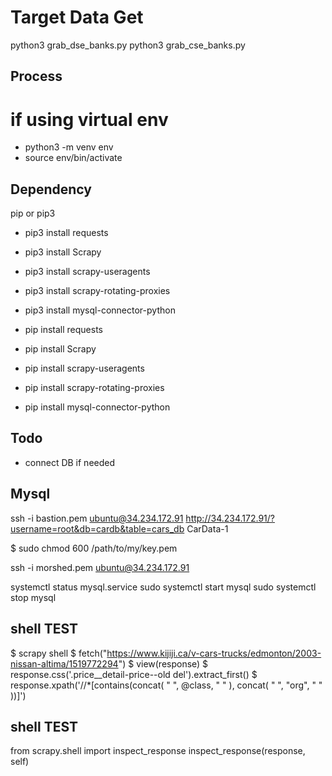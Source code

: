 # Target Data Get

python3 grab_dse_banks.py
python3 grab_cse_banks.py

## Process

# if using virtual env

- python3 -m venv env
- source env/bin/activate

## Dependency

pip or pip3

- pip3 install requests
- pip3 install Scrapy
- pip3 install scrapy-useragents
- pip3 install scrapy-rotating-proxies
- pip3 install mysql-connector-python

- pip install requests
- pip install Scrapy
- pip install scrapy-useragents
- pip install scrapy-rotating-proxies
- pip install mysql-connector-python

## Todo

- connect DB if needed

## Mysql

ssh -i bastion.pem ubuntu@34.234.172.91
http://34.234.172.91/?username=root&db=cardb&table=cars_db
CarData-1

$ sudo chmod 600 /path/to/my/key.pem

ssh -i morshed.pem ubuntu@34.234.172.91

systemctl status mysql.service
sudo systemctl start mysql
sudo systemctl stop mysql

## shell TEST

$ scrapy shell
$ fetch("https://www.kijiji.ca/v-cars-trucks/edmonton/2003-nissan-altima/1519772294")
$ view(response)
$ response.css('.price\_\_detail-price--old del').extract_first()
$ response.xpath('//\*[contains(concat( " ", @class, " " ), concat( " ", "org", " " ))]')

## shell TEST

from scrapy.shell import inspect_response
inspect_response(response, self)
